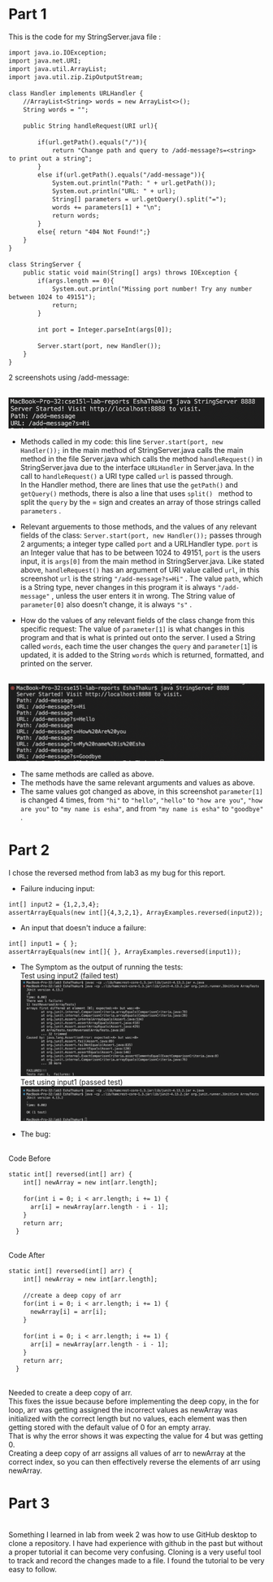 # Part 1
This is the code for my StringServer.java file :
```
import java.io.IOException;
import java.net.URI;
import java.util.ArrayList;
import java.util.zip.ZipOutputStream;

class Handler implements URLHandler {
    //ArrayList<String> words = new ArrayList<>();
    String words = "";
    
    public String handleRequest(URI url){
        
        if(url.getPath().equals("/")){
            return "Change path and query to /add-message?s=<string> to print out a string";
        }
        else if(url.getPath().equals("/add-message")){
            System.out.println("Path: " + url.getPath());
            System.out.println("URL: " + url);
            String[] parameters = url.getQuery().split("=");
            words += parameters[1] + "\n";
            return words;
        }
        else{ return "404 Not Found!";}
    }
}

class StringServer {
    public static void main(String[] args) throws IOException {
        if(args.length == 0){
            System.out.println("Missing port number! Try any number between 1024 to 49151");
            return;
        }

        int port = Integer.parseInt(args[0]);

        Server.start(port, new Handler());
    }
}
```

2 screenshots using /add-message: 
 
<br> ![Image](first.png)
* Methods called in my code: this line ``` Server.start(port, new Handler()); ``` in the main method of StringServer.java calls the main method in the file Server.java which calls the method ```handleRequest()``` in StringServer.java due to the interface ```URLHandler``` in Server.java. In the call to ```handleRequest()``` a URI type called ```url``` is passed through.
<br>In the Handler method, there are lines that use the ```getPath()``` and ```getQuery()``` methods, there is also a line that uses ```split() ``` method to split the ```query``` by the = sign and creates an array of those strings called ```parameters``` .  

* Relevant arguements to those methods, and the values of any relevant fields of the class: ``` Server.start(port, new Handler()); ``` passes through 2 arguments; a integer type called ```port``` and a URLHandler type. ```port``` is an Integer value that has to be between 1024 to 49151, ```port``` is the users input, it is ```args[0]``` from the main method in StringServer.java. Like stated above, ```handleRequest()``` has an argument of URI value called ```url```, in this screenshot ```url``` is the string ```"/add-message?s=Hi"``` . The value ```path```, which is a String type, never changes in this program it is always ```"/add-message"``` , unless the user enters it in wrong. The String value of ```parameter[0]``` also doesn't change, it is always ```"s"``` . 

* How do the values of any relevant fields of the class change from this specific request: The value of ```parameter[1]``` is what changes in this program and that is what is printed out onto the server. I used a String called ```words```, each time the user changes the ```query``` and ```parameter[1```] is updated, it is added to the String ```words``` which is returned, formatted, and printed on the server.

<br> ![Image](second.png)
* The same methods are called as above.
* The methods have the same relevant arguments and values as above.
* The same values got changed as above, in this screenshot ```parameter[1]``` is changed 4 times, from ```"hi"``` to ```"hello"```, ```"hello"``` to ```"how are you"```, ```"how are you"``` to ```"my name is esha"```, and from ```"my name is esha"``` to ```"goodbye"``` .

# Part 2
I chose the reversed method from lab3 as my bug for this report.
<br>
* Failure inducing input: 
 ```
 int[] input2 = {1,2,3,4};
 assertArrayEquals(new int[]{4,3,2,1}, ArrayExamples.reversed(input2));
```
* An input that doesn't induce a failure:
```
int[] input1 = { };
assertArrayEquals(new int[]{ }, ArrayExamples.reversed(input1));
```
* The Symptom as the output of running the tests:
<br> Test using input2 (failed test)
<br> ![Image](failedTest.png)
<br> Test using input1 (passed test)
<br> ![Image](passedTest.png)

* The bug:

<br> Code Before
```
static int[] reversed(int[] arr) {
    int[] newArray = new int[arr.length];

    for(int i = 0; i < arr.length; i += 1) {
      arr[i] = newArray[arr.length - i - 1];
    }
    return arr;
  }

```
<br> Code After
```
static int[] reversed(int[] arr) {
    int[] newArray = new int[arr.length];

    //create a deep copy of arr
    for(int i = 0; i < arr.length; i += 1) {
      newArray[i] = arr[i];
    }

    for(int i = 0; i < arr.length; i += 1) {
      arr[i] = newArray[arr.length - i - 1];
    }
    return arr;
  }
```
 <br> Needed to create a deep copy of arr. 
 <br>This fixes the issue because before implementing the deep copy, in the for loop, arr was getting assigned the incorrect values as newArray was initialized with the correct length but no values, each element was then getting stored with the default value of 0 for an empty array. 
 <br>That is why the error shows it was expecting the value for 4 but was getting 0.
 <br> Creating a deep copy of arr assigns all values of arr to newArray at the correct index, so you can then effectively reverse the elements of arr using newArray.
 
 
 Part 3
 ======
 <br> Something I learned in lab from week 2 was how to use GitHub desktop to clone a repository. I have had experience with github in the past but without a proper tutorial it can become very confusing. Cloning is a very useful tool to track and record the changes made to a file. I found the tutorial to be very easy to follow. 
